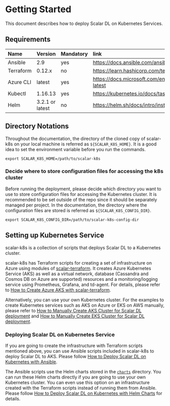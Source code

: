 # Getting Started

This document describes how to deploy Scalar DL on Kubernetes Services.

## Requirements

| Name | Version | Mandatory | link |
|:------|:-------|:----------|:------|
| Ansible | 2.9 | yes | https://docs.ansible.com/ansible/latest/installation_guide/intro_installation.html |
| Terraform | 0.12.x | no | https://learn.hashicorp.com/terraform/getting-started/install |
| Azure CLI | latest | yes | https://docs.microsoft.com/en-us/cli/azure/install-azure-cli?view=azure-cli-latest |
| Kubectl | 1.16.13 | yes | https://kubernetes.io/docs/tasks/tools/install-kubectl/ |
| Helm | 3.2.1 or latest | no | https://helm.sh/docs/intro/install/ |

## Directory Notations

Throughout the documentation, the directory of the cloned copy of scalar-k8s on your local machine is referred as `${SCALAR_K8S_HOME}`. It is a good idea to set the environment variable before you run the commands.

```console
export SCALAR_K8S_HOME=/path/to/scalar-k8s
```

### Decide where to store configuration files for accessing the k8s cluster

Before running the deployment, please decide which directory you want to use to store configuration files for accessing the Kubernetes cluster.
It is recommended to be set outside of the repo since it should be separately managed per project.
In the documentation, the directory where the configuration files are stored is referred as `${SCALAR_K8S_CONFIG_DIR}`.

```console
export SCALAR_K8S_CONFIG_DIR=/path/to/scalar-k8s-config-dir
```

## Setting up Kubernetes Service

scalar-k8s is a collection of scripts that deploys Scalar DL to a Kubernetes cluster.

scalar-k8s has Terraform scripts for creating a set of infrastructure on Azure using modules of [scalar-terraform](https://github.com/scalar-labs/scalar-terraform). It creates Azure Kubernetes Service (AKS) as well as a virtual network, database (Cassandra and Cosmos DB on Azure are supported) resources and a monitoring/logging service using Prometheus, Grafana, and td-agent. For details, please refer to [How to Create Azure AKS with scalar-terraform](./AKSScalarTerraformDeploymentGuide.md).

Alternatively, you can use your own Kubernetes cluster. For the examples to create Kubernetes services such as AKS on Azure or EKS on AWS manually, please refer to [How to Manually Create AKS Cluster for Scalar DL deployment](./AKSManualDeploymentGuide.md) and [How to Manually Create EKS Cluster for Scalar DL deployment](./EKSManualDeploymentGuide.md).

### Deploying Scalar DL on Kubernetes Service

If you are going to create the infrastructure with Terraform scripts mentioned above, you can use Ansible scripts included in scalar-k8s to deploy Scalar DL to AKS. Please follow [How to Deploy Scalar DL on Kubernetes with Ansible](./DeployScalarDLAnsible.md).

The Ansible scripts use the Helm charts stored in the [`charts`](../charts) directory. You can run these Helm charts directly if you are going to use your own Kubernetes cluster. You can even use this option on an infrastructure created with the Terraform scripts instead of running them from Ansible. Please follow [How to Deploy Scalar DL on Kubernetes with Helm Charts](./DeployScalarDLHelm.md) for details.
